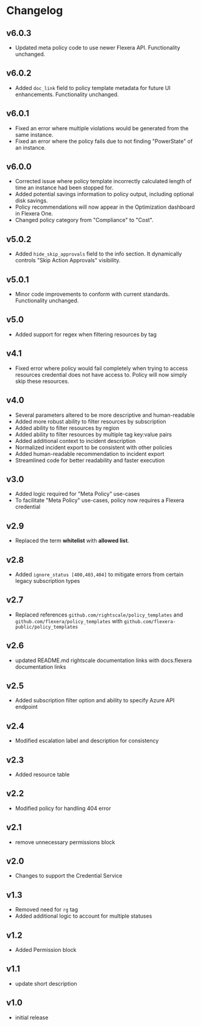 # Changelog

## v6.0.3

- Updated meta policy code to use newer Flexera API. Functionality unchanged.

## v6.0.2

- Added `doc_link` field to policy template metadata for future UI enhancements. Functionality unchanged.

## v6.0.1

- Fixed an error where multiple violations would be generated from the same instance.
- Fixed an error where the policy fails due to not finding "PowerState" of an instance.

## v6.0.0

- Corrected issue where policy template incorrectly calculated length of time an instance had been stopped for.
- Added potential savings information to policy output, including optional disk savings.
- Policy recommendations will now appear in the Optimization dashboard in Flexera One.
- Changed policy category from "Compliance" to "Cost".

## v5.0.2

- Added `hide_skip_approvals` field to the info section. It dynamically controls "Skip Action Approvals" visibility.

## v5.0.1

- Minor code improvements to conform with current standards. Functionality unchanged.

## v5.0

- Added support for regex when filtering resources by tag

## v4.1

- Fixed error where policy would fail completely when trying to access resources credential does not have access to. Policy will now simply skip these resources.

## v4.0

- Several parameters altered to be more descriptive and human-readable
- Added more robust ability to filter resources by subscription
- Added ability to filter resources by region
- Added ability to filter resources by multiple tag key:value pairs
- Added additional context to incident description
- Normalized incident export to be consistent with other policies
- Added human-readable recommendation to incident export
- Streamlined code for better readability and faster execution

## v3.0

- Added logic required for "Meta Policy" use-cases
- To facilitate "Meta Policy" use-cases, policy now requires a Flexera credential

## v2.9

- Replaced the term **whitelist** with **allowed list**.

## v2.8

- Added `ignore_status [400,403,404]` to mitigate errors from certain legacy subscription types

## v2.7

- Replaced references `github.com/rightscale/policy_templates` and `github.com/flexera/policy_templates` with `github.com/flexera-public/policy_templates`

## v2.6

- updated README.md rightscale documentation links with docs.flexera documentation links

## v2.5

- Added subscription filter option and ability to specify Azure API endpoint

## v2.4

- Modified escalation label and description for consistency

## v2.3

- Added resource table

## v2.2

- Modified policy for handling 404 error

## v2.1

- remove unnecessary permissions block

## v2.0

- Changes to support the Credential Service

## v1.3

- Removed need for `rg` tag
- Added additional logic to account for multiple statuses

## v1.2

- Added Permission block

## v1.1

- update short description

## v1.0

- initial release
